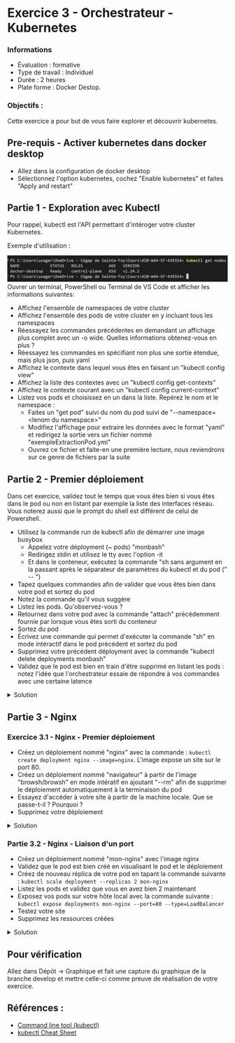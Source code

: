 # Exercice 3 - Orchestrateur - Kubernetes

### Informations
- Évaluation : formative
- Type de travail : Individuel
- Durée : 2 heures
- Plate forme : Docker Destop.


### Objectifs :
Cette exercice a pour but de vous faire explorer et découvrir kubernetes. 

## Pre-requis - Activer kubernetes dans docker desktop

- Allez dans la configuration de docker desktop
- Sélectionnez l'option kubernetes, cochez "Enable kubernetes" et faites "Apply and restart"

## Partie 1 - Exploration avec Kubectl

Pour rappel, kubectl est l'API permettant d'intéroger votre cluster Kubernetes.

Exemple d'utilisation : 

![Kubeclt get nodes](./img/KubectlGetNodes.jpg)
Ouvrer un terminal, PowerShell ou Terminal de VS Code et afficher les informations suivantes: 
  

- Affichez l'ensemble de namespaces de votre cluster
- Affichez l'ensemble des pods de votre cluster en y incluant tous les namespaces
- Réessayez les commandes précédentes en demandant un affichage plus complet avec un -o wide. Quelles informations obtenez-vous en plus ?
- Réessayez les commandes en spécifiant non plus une sortie étendue, mais plus json, puis yaml
- Affichez le contexte dans lequel vous êtes en faisant un "kubectl config view"
- Affichez la liste des contextes avec un "kubectl config get-contexts"
- Affichez le contexte courant avec un "kubectl config current-context"
- Listez vos pods et choisissez en un dans la liste. Repérez le nom et le namespace :
  - Faites un "get pod" suivi du nom du pod suivi de "--namespace=\<lenom du namespace>"
  - Modifiez l'affichage pour extraire les données avec le format "yaml" et redirigez la sortie vers un fichier nommé "exempleExtractionPod.yml"
  - Ouvrez ce fichier et faite-en une première lecture, nous reviendrons sur ce genre de fichiers par la suite

## Partie 2 - Premier déploiement

Dans cet exercice, validez tout le temps que vous êtes bien si vous êtes dans le pod ou non en listant par exemple la liste des interfaces réseau. Vous noterez aussi que le prompt du shell est différent de celui de Powershell.

- Utilisez la commande run de kubectl afin de démarrer une image busybox
  - Appelez votre déployment (~ pods) "monbash"
  - Redirigez stdin et utilisez le tty avec l'option -it
  - Et dans le conteneur, exécutez la commande "sh sans argument en la passant après le séparateur de paramètres du kubectl et du pod (" -- ")
- Tapez quelques commandes afin de valider que vous êtes bien dans votre pod et sortez du pod
- Notez la commande qu'il vous suggère
- Listez les pods. Qu'observez-vous ?
- Retournez dans votre pod avec la commande "attach" précédemment fournie par lorsque vous êtes sorti du conteneur
- Sortez du pod
- Écrivez une commande qui permet d'exécuter la commande "sh" en mode intéractif dans le pod précédent et sortez du pod
- Supprimez votre précédent déployment avec la commande "kubectl delete deployments monbash"
- Validez que le pod est bien en train d'être supprimé en listant les pods : notez l'idée que l'orchestrateur essaie de répondre à vos commandes avec une certaine latence

<details>
    <summary>Solution</summary>

```bash
kubectl run monbash --image=busybox -it -- sh
kubectl get pods -o wide
kubectl attach monbash-78c9b77fb9-wb27p -c monbash -i -t
kubectl exec monbash-78c9b77fb9-wb27p -it -- sh
```

</details>

## Partie 3 - Nginx

### Exercice 3.1 - Nginx - Premier déploiement

- Créez un déploiement nommé "nginx" avec la commande : ```kubectl create deployment nginx --image=nginx```. L'image expose un site sur le port 80.
- Créez un déploiement nommé "navigateur" à partir de l'image "browsh/browsh" en mode intératif en ajoutant "--rm" afin de supprimer le déploiement automatiquement à la terminaison du pod
- Essayez d'accéder à votre site à partir de la machine locale. Que se passe-t-il ? Pourquoi ?
- Supprimez votre déploiement

<details>
    <summary>Solution</summary>

```bash
kubectl create deployment nginx --image=nginx
kubectl run navigateur --image=browsh/browsh -it --rm
kubectl delete deployment nginx
```

</details>

### Partie 3.2 - Nginx - Liaison d'un port

- Créez un déploiement nommé "mon-nginx" avec l'image nginx
- Validez que le pod est bien créé en visualisant le pod et le déploiement
- Créez de nouveau réplica de votre pod en tapant la commande suivante : ```kubectl scale deployment --replicas 2 mon-nginx```
- Listez les pods et validez que vous en avez bien 2 maintenant
- Exposez vos pods sur votre hôte local avec la commande suivante : ```kubectl expose deployments mon-nginx --port=80 --type=LoadBalancer```
- Testez votre site
- Supprimez les ressources créées

<details>
    <summary>Solution</summary>

```bash
kubectl create deployment mon-nginx --image=nginx
kubectl get pods -o wide
kubectl get deployments -o wide
kubectl scale deployment --replicas 2 mon-nginx
kubectl expose deployments mon-nginx --port=80 --type=LoadBalancer
kubectl delete service mon-nginx
kubectl delete deployment mon-nginx
```

</details>

## Pour vérification
Allez dans Dépôt -> Graphique et fait une capture du graphique de la branche develop et mettre celle-ci comme preuve de réalisation de votre exercice.

## Références :

- [Command line tool (kubectl)](https://kubernetes.io/docs/reference/kubectl/)
- [kubectl Cheat Sheet](https://kubernetes.io/docs/reference/kubectl/cheatsheet/)